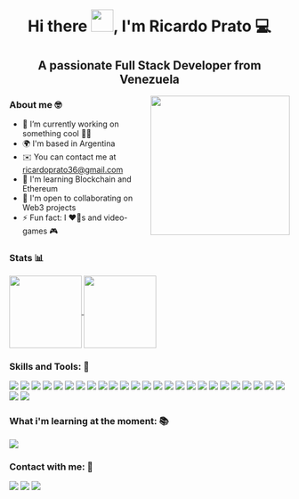 
<div align="center">

<h1> Hi there <img src="https://user-images.githubusercontent.com/18350557/176309783-0785949b-9127-417c-8b55-ab5a4333674e.gif" width="40" />, I'm Ricardo Prato 💻</h1>

## A passionate Full Stack Developer from Venezuela
</div>
<img align='right' src="https://media.giphy.com/media/836HiJc7pgzy8iNXCn/giphy.gif" width="250" />

### About me 🤓
- 🚀  I’m currently working on something cool 🐱‍💻
- 🌍  I'm based in Argentina
- ✉️  You can contact me at ricardoprato36@gmail.com
- 🧠  I'm learning Blockchain and Ethereum
- 🤝  I'm open to collaborating on Web3 projects
- ⚡  Fun fact: I ❤️🐶s and video-games 🎮
### Stats 📊

  <a href="https://github.com/ricardoprato">
    <img
      align="center"
      height="130em"
      src="https://github-readme-stats.vercel.app/api?username=Redf0xD&show_icons=true&include_all_commits=true&count_private=true&theme=tokyonight"
    />
  </a>
  <a href="https://github.com/ricardoprato">
    <img
      align="center"
      height="130em"
      src="https://github-readme-stats.vercel.app/api/top-langs/?username=Redf0xD&show_icons=true&include_all_commits=true&count_private=true&layout=compact&theme=tokyonight"
    />
  </a>



### Skills and Tools: 🧰

<div>
 <img src="https://img.shields.io/badge/HTML-e56027?style=for-the-badge&logo=html5&logoColor=white">
 <img src="https://img.shields.io/badge/CSS-0066b6?&style=for-the-badge&logo=css3&logoColor=white">
 <img src="https://img.shields.io/badge/Javascript-cbb132?&style=for-the-badge&logo=javascript&logoColor=white">
 <img src="https://img.shields.io/badge/Sass-CC6699?style=for-the-badge&logo=sass&logoColor=white">
 <img src="https://img.shields.io/badge/solidity-393939?style=for-the-badge&logo=solidity&logoColor=black">
 <img src="https://img.shields.io/badge/React-009cc7?style=for-the-badge&logo=react&logoColor=white">
 <img src="https://img.shields.io/badge/Redux-593D88?style=for-the-badge&logo=redux&logoColor=white">
 <img src="https://img.shields.io/badge/Bootstrap-563D7C?style=for-the-badge&logo=bootstrap&logoColor=white">
 <img src="https://img.shields.io/badge/Tailwind_CSS-38B2AC?style=for-the-badge&logo=tailwind-css&logoColor=white">
 <img src="https://img.shields.io/badge/styled--components-DB7093?style=for-the-badge&logo=styled-components&logoColor=white">
 <img src="https://img.shields.io/badge/React_Router-CA4245?style=for-the-badge&logo=react-router&logoColor=white">
 <img src="https://img.shields.io/badge/wouter-010101?style=for-the-badge&logo=wouter&logoColor=white">
 <img src="https://img.shields.io/badge/Node.js-43853D?style=for-the-badge&logo=node.js&logoColor=white">
 <img src="https://img.shields.io/badge/Express.js-404D59?style=for-the-badge&logo=express">
 <img src="https://img.shields.io/badge/Sequelize-2b3e63?style=for-the-badge&logo=Sequelize">
 <img src="https://img.shields.io/badge/PostgreSQL-316192?style=for-the-badge&logo=postgresql&logoColor=white">
 <img src="https://img.shields.io/badge/Git-E34F26?style=for-the-badge&logo=git&logoColor=white">
 <img src="https://img.shields.io/badge/GitHub-100000?style=for-the-badge&logo=github&logoColor=white">
 <img src="https://img.shields.io/badge/Postman-f06632?style=for-the-badge&logo=postman&logoColor=white">
 <img src="https://img.shields.io/badge/NPM-f2f2f2?style=for-the-badge&logo=npm&logoColor=white">
 <img src="https://img.shields.io/badge/Neovim-3f3f3f?style=for-the-badge&logo=neovim">
 <img src="https://img.shields.io/badge/docker-293232?style=for-the-badge&logo=docker"/>
 <img src="https://img.shields.io/badge/python-cab246?style=for-the-badge&logo=python"/>
 <img src="https://img.shields.io/badge/IPFS-white?style=for-the-badge&logo=ipfs"/>
 <img src="https://img.shields.io/badge/openzeppelin-63d3fa?style=for-the-badge&logo=openzeppelin"/>
 <img src="https://img.shields.io/badge/hardhat-fff100?style=for-the-badge"/>
 <img src="https://img.shields.io/badge/web3-e66d2d?style=for-the-badge"/>
</div>


### What i'm learning at the moment: 📚

 <img src="https://img.shields.io/badge/typescript-092f5f?style=for-the-badge&logo=typescript&logoColor=white">

### Contact with me: 📲

  <a href="mailto:ricardoprato36@gmail.com" alt="Gmail">
  <img src="https://img.shields.io/badge/-Gmail-FF0000?style=flat-square&labelColor=FF0000&logo=gmail&logoColor=white" /></a>

  <a href="https://www.linkedin.com/in/ricardoprato/" alt="Linkedin">
  <img src="https://img.shields.io/badge/-Linkedin-0e76a8?style=flat-square&logo=Linkedin&logoColor=white" /></a>
  
  <a href="https://twitter.com/ricardoprato07" alt="Twitter">
  <img src="https://img.shields.io/badge/-Twitter-0e76a8?style=flat-square&logo=Twitter&logoColor=white" /></a>



</details>
</div>
